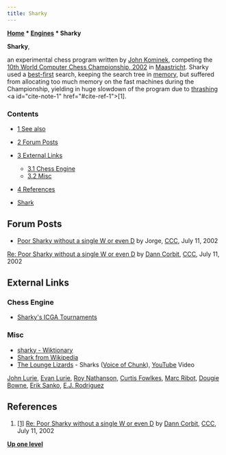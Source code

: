 ```yaml
---
title: Sharky
---
```

**[Home](Home "Home") \* [Engines](Engines "Engines") \* Sharky**


**Sharky**,  

an experimental chess program written by [John Kominek](John_Kominek "John Kominek"), competing the [10th World Computer Chess Championship, 2002](WCCC_2002 "WCCC 2002") in [Maastricht](https://en.wikipedia.org/wiki/Maastricht). 
Sharky used a [best-first](Best-First "Best-First") search, keeping the search tree in [memory](Memory "Memory"), but suffered from allocating too much memory on the fast machines during the Championship, yielding in huge slowdown of the program due to [thrashing](https://en.wikipedia.org/wiki/Thrashing_(computer_science)) <a id="cite-note-1" href="#cite-ref-1">[1]</a>. 



### Contents


* [1 See also](#see-also)
* [2 Forum Posts](#forum-posts)
* [3 External Links](#external-links)
	+ [3.1 Chess Engine](#chess-engine)
	+ [3.2 Misc](#misc)
* [4 References](#references)






* [Shark](Shark "Shark")


## Forum Posts


* [Poor Sharky without a single W or even D](https://www.stmintz.com/ccc/index.php?id=239818) by Jorge, [CCC](CCC "CCC"), July 11, 2002


 [Re: Poor Sharky without a single W or even D](https://www.stmintz.com/ccc/index.php?id=239869) by [Dann Corbit](Dann_Corbit "Dann Corbit"), [CCC](CCC "CCC"), July 11, 2002
## External Links


### Chess Engine


* [Sharky's ICGA Tournaments](https://www.game-ai-forum.org/icga-tournaments/program.php?id=78)


### Misc


* [sharky - Wiktionary](https://en.wiktionary.org/wiki/sharky)
* [Shark from Wikipedia](https://en.wikipedia.org/wiki/Shark)
* [The Lounge Lizards](Category:The_Lounge_Lizards "Category:The Lounge Lizards") - Sharks ([Voice of Chunk](https://en.wikipedia.org/wiki/Voice_of_Chunk)), [YouTube](https://en.wikipedia.org/wiki/YouTube) Video


 [John Lurie](https://en.wikipedia.org/wiki/John_Lurie), [Evan Lurie](https://en.wikipedia.org/wiki/Evan_Lurie), [Roy Nathanson](https://en.wikipedia.org/wiki/Roy_Nathanson), [Curtis Fowlkes](https://en.wikipedia.org/wiki/Curtis_Fowlkes), [Marc Ribot](Category:Marc_Ribot "Category:Marc Ribot"), [Dougie Bowne](https://www.facebook.com/dougie.bowne?_fb_noscript=1), [Erik Sanko](https://en.wikipedia.org/wiki/Erik_Sanko), [E.J. Rodriguez](http://www.jazzpassengers.com/?_escaped_fragment_=ej-rodriguez/c1tzv#!ej-rodriguez/c1tzv)
 
## References


1. <a id="cite-ref-1" href="#cite-note-1">[1]</a> [Re: Poor Sharky without a single W or even D](https://www.stmintz.com/ccc/index.php?id=239869) by [Dann Corbit](Dann_Corbit "Dann Corbit"), [CCC](CCC "CCC"), July 11, 2002

**[Up one level](Engines "Engines")**







 
